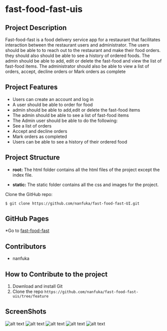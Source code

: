 # fast-food-fast-uis

## Project Description
Fast-food-fast is a food delivery service app for a restaurant that facilitates  interaction between the restaurant users and administrator. The users should be able to  to reach out to the restaurant and make their food orders. they should also should be able to see a history of ordered foods.    The admin should be able to add, edit or delete the fast-food and  view the list of fast-food items. The administrator should also be able to view a list of orders, accept, decline orders or Mark orders as complete
## Project Features
* Users can create an account and log in
* A user should be able to order for food
* admin should be able to add,edit or delete the fast-food items
* The admin should be able to see a list of fast-food items
* The Admin user should be able to do the following:
* See a list of orders
* Accept and decline orders
* Mark orders as completed
* Users can be able to see a history of their ordered food

## Project Structure
* **root:** The html folder contains all the html files of the project except the index file.

* **static:** The static folder contains all the css and images for the project.

Clone the GitHub repo:
 
`$ git clone https://github.com/nanfuka/fast-food-fast-UI.git`


## GitHub Pages
*Go to [fast-food-fast](https://nanfuka.github.io/fast-food-fast-uis/UI/index.html)

## Contributors
* nanfuka

## How to Contribute to the project
1. Download and install Git
2. Clone the repo `https://github.com/nanfuka/fast-food-fast-uis/tree/feature`

## ScreenShots
![alt text](https://nanfuka.github.io/fast-food-fast-uis/UI/design/UI/index.png)
![alt text](https://nanfuka.github.io/fast-food-fast-uis/UI/design/UI/login.png)
![alt text](https://nanfuka.github.io/fast-food-fast-uis/UI/design/UI/signup.png)
![alt text](https://nanfuka.github.io/fast-food-fast-uis/UI/design/UI/user_page.png)
![alt text](https://nanfuka.github.io/fast-food-fast-uis/UI/design/UI/admin_dashboard.png)

